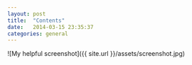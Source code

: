 ```yaml
---
layout: post
title:  "Contents"
date:   2014-03-15 23:35:37
categories: general
---
```


![My helpful screenshot]({{ site.url }}/assets/screenshot.jpg)